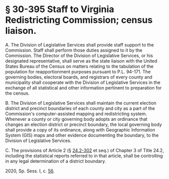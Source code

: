 # § 30-395 Staff to Virginia Redistricting Commission; census liaison.

<p>A. The Division of Legislative Services shall provide staff support to the Commission. Staff shall perform those duties assigned to it by the Commission. The Director of the Division of Legislative Services, or his designated representative, shall serve as the state liaison with the United States Bureau of the Census on matters relating to the tabulation of the population for reapportionment purposes pursuant to P.L. 94-171. The governing bodies, electoral boards, and registrars of every county and municipality shall cooperate with the Division of Legislative Services in the exchange of all statistical and other information pertinent to preparation for the census.</p><p>B. The Division of Legislative Services shall maintain the current election district and precinct boundaries of each county and city as a part of the Commission's computer-assisted mapping and redistricting system. Whenever a county or city governing body adopts an ordinance that changes an election district or precinct boundary, the local governing body shall provide a copy of its ordinance, along with Geographic Information System (GIS) maps and other evidence documenting the boundary, to the Division of Legislative Services.</p><p>C. The provisions of Article 2 (§ <a href='/vacode/24.2-302/'>24.2-302</a> et seq.) of Chapter 3 of Title 24.2, including the statistical reports referred to in that article, shall be controlling in any legal determination of a district boundary.</p><p>2020, Sp. Sess. I, c. <a href='http://lis.virginia.gov/cgi-bin/legp604.exe?202+ful+CHAP0056'>56</a>.</p>